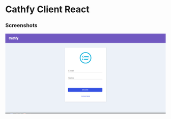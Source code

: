 # Cathfy Client React

### Screenshots

![screenshort-01](https://github.com/acmesquita/cathfy-react/blob/master/src/asserts/screenshots/1.png?raw=true "Início da Aplicação")

